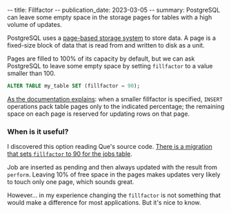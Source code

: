 -- title: Fillfactor
-- publication_date: 2023-03-05
-- summary: PostgreSQL can leave some empty space in the storage pages for tables with a high volume of updates.

PostgreSQL uses a [page-based storage system](https://www.postgresql.org/docs/current/storage-page-layout.html) to store data. A page is a fixed-size block of data that is read from and written to disk as a unit.

Pages are filled to 100% of its capacity by default, but we can ask PostgreSQL to leave some empty space by setting `fillfactor` to a value smaller than 100.

```sql
ALTER TABLE my_table SET (fillfactor = 90);
```

[As the documentation explains](https://www.postgresql.org/docs/current/sql-createtable.html): when a smaller fillfactor is specified, `INSERT` operations pack table pages only to the indicated percentage; the remaining space on each page is reserved for updating rows on that page.

### When is it useful?

I discovered this option reading Que's source code. [There is a migration that sets `fillfactor` to 90 for the jobs table](https://github.com/que-rb/que/blob/master/lib/que/migrations/4/up.sql#L1).

Job are inserted as pending and then always updated with the result from `perform`. Leaving 10% of free space in the pages makes updates very likely to touch only one page, which sounds great.

However... in my experience changing the `fillfactor` is not something that would make a difference for most applications. But it's nice to know.
